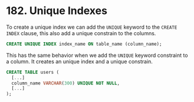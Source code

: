 # 182. Unique Indexes

To create a unique index we can add the `UNIQUE` keyword to the `CREATE INDEX` clause, this also add a unique constrain to the columns.

```sql
CREATE UNIQUE INDEX index_name ON table_name (column_name);
```

This has the same behavior when we add the `UNIQUE` keyword constraint to a column. It creates an unique index and a unique constrain.

```sql
CREATE TABLE users (
  [...]
  column_name VARCHAR(300) UNIQUE NOT NULL,
  [...]
);
```
